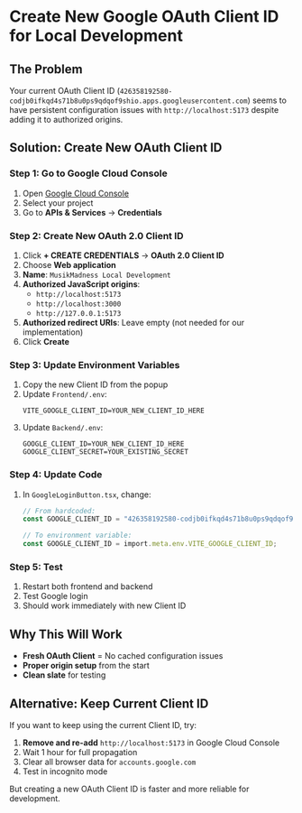 # Create New Google OAuth Client ID for Local Development

## The Problem
Your current OAuth Client ID (`426358192580-codjb0ifkqd4s71b8u0ps9qdqof9shio.apps.googleusercontent.com`) seems to have persistent configuration issues with `http://localhost:5173` despite adding it to authorized origins.

## Solution: Create New OAuth Client ID

### Step 1: Go to Google Cloud Console
1. Open [Google Cloud Console](https://console.cloud.google.com/)
2. Select your project
3. Go to **APIs & Services** → **Credentials**

### Step 2: Create New OAuth 2.0 Client ID
1. Click **+ CREATE CREDENTIALS** → **OAuth 2.0 Client ID**
2. Choose **Web application**
3. **Name**: `MusikMadness Local Development`
4. **Authorized JavaScript origins**:
   - `http://localhost:5173`
   - `http://localhost:3000`
   - `http://127.0.0.1:5173`
5. **Authorized redirect URIs**: Leave empty (not needed for our implementation)
6. Click **Create**

### Step 3: Update Environment Variables
1. Copy the new Client ID from the popup
2. Update `Frontend/.env`:
   ```
   VITE_GOOGLE_CLIENT_ID=YOUR_NEW_CLIENT_ID_HERE
   ```
3. Update `Backend/.env`:
   ```
   GOOGLE_CLIENT_ID=YOUR_NEW_CLIENT_ID_HERE
   GOOGLE_CLIENT_SECRET=YOUR_EXISTING_SECRET
   ```

### Step 4: Update Code
1. In `GoogleLoginButton.tsx`, change:
   ```typescript
   // From hardcoded:
   const GOOGLE_CLIENT_ID = "426358192580-codjb0ifkqd4s71b8u0ps9qdqof9shio.apps.googleusercontent.com";
   
   // To environment variable:
   const GOOGLE_CLIENT_ID = import.meta.env.VITE_GOOGLE_CLIENT_ID;
   ```

### Step 5: Test
1. Restart both frontend and backend
2. Test Google login
3. Should work immediately with new Client ID

## Why This Will Work
- **Fresh OAuth Client** = No cached configuration issues
- **Proper origin setup** from the start
- **Clean slate** for testing

## Alternative: Keep Current Client ID
If you want to keep using the current Client ID, try:
1. **Remove and re-add** `http://localhost:5173` in Google Cloud Console
2. Wait 1 hour for full propagation
3. Clear all browser data for `accounts.google.com`
4. Test in incognito mode

But creating a new OAuth Client ID is faster and more reliable for development.
